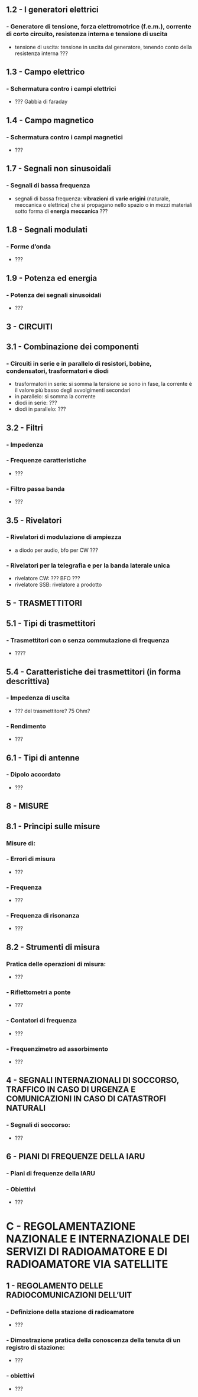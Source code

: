 ## 1.2 - I generatori elettrici
### - Generatore di tensione, forza elettromotrice (f.e.m.), corrente di corto circuito, resistenza interna e tensione di uscita
* tensione di uscita: tensione in uscita dal generatore, tenendo conto della resistenza interna ???

## 1.3 - Campo elettrico
### - Schermatura contro i campi elettrici
* ??? Gabbia di faraday

## 1.4 - Campo magnetico
### - Schermatura contro i campi magnetici
* ???

## 1.7 - Segnali non sinusoidali 
### - Segnali di bassa frequenza 
* segnali di bassa frequenza: **vibrazioni di varie origini** (naturale, meccanica o elettrica) che si propagano nello spazio o in mezzi materiali sotto forma di **energia meccanica** ???

## 1.8 - Segnali modulati
### - Forme d’onda
* ???

## 1.9 - Potenza ed energia
### - Potenza dei segnali sinusoidali
* ???

## 3 - CIRCUITI
## 3.1 - Combinazione dei componenti
### - Circuiti in serie e in parallelo di resistori, bobine, condensatori, trasformatori e diodi
* trasformatori in serie: si somma la tensione se sono in fase, la corrente è il valore più basso degli avvolgimenti secondari
* in parallelo: si somma la corrente
* diodi in serie: ???
* diodi in parallelo: ???


## 3.2 - Filtri
### - Impedenza
### - Frequenze caratteristiche
* ???

### - Filtro passa banda
* ???

## 3.5 - Rivelatori
### - Rivelatori di modulazione di ampiezza
* a diodo per audio, bfo per CW ???

### - Rivelatori per la telegrafia e per la banda laterale unica
* rivelatore CW: ??? BFO ???
* rivelatore SSB: rivelatore a prodotto

## 5 - TRASMETTITORI
## 5.1 - Tipi di trasmettitori
### - Trasmettitori con o senza commutazione di frequenza 
* ????

## 5.4 - Caratteristiche dei trasmettitori (in forma descrittiva) 
### - Impedenza di uscita
* ??? del trasmettitore? 75 Ohm?

### - Rendimento
* ???

## 6.1 - Tipi di antenne
### - Dipolo accordato
* ???


## 8 - MISURE
## 8.1 - Principi sulle misure
### Misure di:
### - Errori di misura
* ???

### - Frequenza
* ???

### - Frequenza di risonanza
* ???

## 8.2 - Strumenti di misura
### Pratica delle operazioni di misura:
* ???

### - Riflettometri a ponte
* ???

### - Contatori di frequenza
* ???

### - Frequenzimetro ad assorbimento
* ???

## 4 - SEGNALI INTERNAZIONALI DI SOCCORSO, TRAFFICO IN CASO DI URGENZA E COMUNICAZIONI IN CASO DI CATASTROFI NATURALI
### - Segnali di soccorso:
* ???

## 6 - PIANI DI FREQUENZE DELLA IARU
### - Piani di frequenze della IARU 
### - Obiettivi
* ???

# C - REGOLAMENTAZIONE NAZIONALE E INTERNAZIONALE DEI SERVIZI DI RADIOAMATORE E DI RADIOAMATORE VIA SATELLITE
## 1 - REGOLAMENTO DELLE RADIOCOMUNICAZIONI DELL’UIT
### - Definizione della stazione di radioamatore
* ???

### - Dimostrazione pratica della conoscenza della tenuta di un registro di stazione: 
* ???

### - obiettivi
* ???